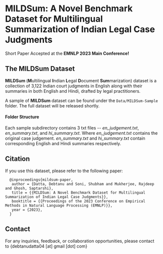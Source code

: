 # MILDSum: A Novel Benchmark Dataset for Multilingual Summarization of Indian Legal Case Judgments

Short Paper Accepted at the **EMNLP 2023 Main Conference!**


## The MILDSum Dataset 
<b> MILDSum </b> (**M**ultilingual **I**ndian **L**egal **D**ocument **Sum**marization) dataset is a collection of 3,122 Indian court judgments in English along with their summaries in both English and Hindi, drafted by legal practitioners.

A sample of <b> MILDSum </b> dataset can be found under the `Data/MILDSum-Sample` folder. The full dataset will be released shortly.

#### Folder Structure
Each sample subdirectory contains 3 txt files -- <i>en_judgement.txt</i>, <i>en_summary.txt</i>, and <i>hi_summary.txt</i>. Where <i>en_judgement.txt</i> contains the original case judgement. <i>en_summary.txt</i> and <i>hi_summary.txt</i> contain corresponding English and Hindi summaries respectively.

## Citation
If you use this dataset, please refer to the following paper:
```
  @inproceedings{mildsum-paper,
   author = {Datta, Debtanu and Soni, Shubham and Mukherjee, Rajdeep and Ghosh, Saptarshi},
   title = {{MILDSum: A Novel Benchmark Dataset for Multilingual Summarization of Indian Legal Case Judgments}},
   booktitle = {{Proceedings of the 2023 Conference on Empirical Methods in Natural Language Processing (EMNLP)}},
   year = {2023},
  }
```

## Contact
For any inquiries, feedback, or collaboration opportunities, please contact to {debtanudatta04 [at] gmail [dot] com}
